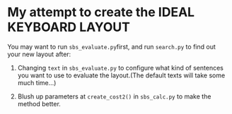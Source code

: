# My attempt to create the IDEAL KEYBOARD LAYOUT

You may want to run `sbs_evaluate.py`first, and run `search.py` to find out your new layout after:

1. Changing `text` in `sbs_evaluate.py` to configure what kind of sentences you want to use to evaluate the layout.(The default texts will take some much time...)

2. Blush up parameters at `create_cost2()` in `sbs_calc.py` to make the method better.
